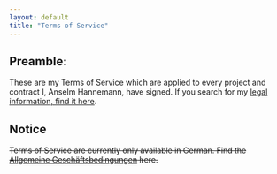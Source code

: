 ```yaml
---
layout: default
title: "Terms of Service"
---
```


## Preamble:

These are my Terms of Service which are applied to every project and contract I, Anselm Hannemann, have signed.
If you search for my [legal information, find it here](/legal/).

## Notice

<s>Terms of Service are currently only available in German. Find the [Allgemeine Geschäftsbedingungen](http://anselm-hannemann.com/agb.pdf) here.</s>
